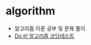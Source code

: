 # algorithm

- 알고리즘 이론 공부 및 문제 풀이
- [Do it! 알고리즘 코딩테스트](https://www.notion.so/Do-it-3fd43f8fb1f5489390cf84b4f9568fc7)